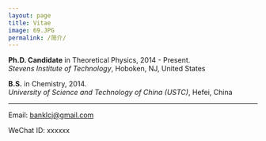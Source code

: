 ```yaml
---
layout: page
title: Vitae
image: 69.JPG
permalink: /简介/
---
```




**Ph.D. Candidate** in Theoretical Physics, 2014 - Present.  
*Stevens Institute of Technology*, Hoboken, NJ, United States



**B.S.** in Chemistry,  2014.  
*University of Science and Technology of China (USTC)*, Hefei, China

****

Email: banklcj@gmail.com

WeChat ID: xxxxxx

